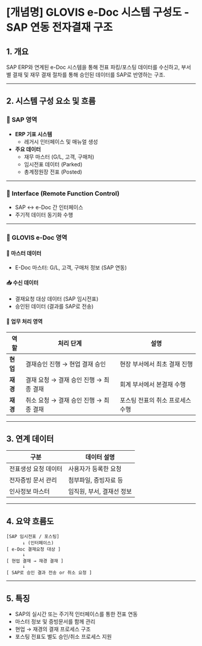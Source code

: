 # [개념명] GLOVIS e-Doc 시스템 구성도 - SAP 연동 전자결재 구조

## 1. 개요
SAP ERP와 연계된 e-Doc 시스템을 통해 전표 파킹/포스팅 데이터를 수신하고, 부서별 결재 및 재무 결재 절차를 통해 승인된 데이터를 SAP로 반영하는 구조.

---

## 2. 시스템 구성 요소 및 흐름

### 🔄 SAP 영역

- **ERP 기표 시스템**
  - 레거시 인터페이스 및 매뉴얼 생성
- **주요 데이터**
  - 재무 마스터 (G/L, 고객, 구매처)
  - 임시전표 데이터 (Parked)
  - 총계정원장 전표 (Posted)

---

### 🔗 Interface (Remote Function Control)

- SAP ↔ e-Doc 간 인터페이스
- 주기적 데이터 동기화 수행

---

### 🧩 GLOVIS e-Doc 영역

#### 📁 마스터 데이터
- E-Doc 마스터: G/L, 고객, 구매처 정보 (SAP 연동)

#### 📥 수신 데이터
- 결재요청 대상 데이터 (SAP 임시전표)
- 승인된 데이터 (결과를 SAP로 전송)

#### 🧾 업무 처리 영역

| 역할 | 처리 단계 | 설명 |
|------|-----------|------|
| **현업** | 결재승인 진행 → 현업 결재 승인 | 현장 부서에서 최초 결재 진행 |
| **재경** | 결재 요청 → 결재 승인 진행 → 최종 결재 | 회계 부서에서 본결재 수행 |
| **재경** | 취소 요청 → 결재 승인 진행 → 최종 결재 | 포스팅 전표의 취소 프로세스 수행 |

---

## 3. 연계 데이터

| 구분 | 데이터 설명 |
|------|--------------|
| 전표생성 요청 데이터 | 사용자가 등록한 요청 |
| 전자증빙 문서 관리 | 첨부파일, 증빙자료 등 |
| 인사정보 마스터 | 임직원, 부서, 결재선 정보 |

---

## 4. 요약 흐름도

```
[SAP 임시전표 / 포스팅] 
      ↓ (인터페이스)
[ e-Doc 결재요청 대상 ]
      ↓
[ 현업 결재 → 재경 결재 ]
      ↓
[ SAP로 승인 결과 전송 or 취소 요청 ]
```

---

## 5. 특징
- SAP의 실시간 또는 주기적 인터페이스를 통한 전표 연동
- 마스터 정보 및 증빙문서를 함께 관리
- 현업 → 재경의 결재 프로세스 구조
- 포스팅 전표도 별도 승인/취소 프로세스 지원

